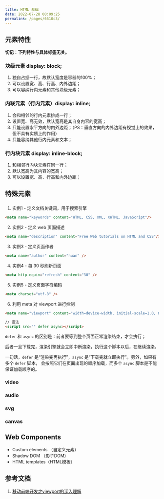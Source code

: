 ```yaml
---
title: HTML 基础
date: 2022-07-28 00:09:25
permalink: /pages/6610c3/
---
```



## 元素特性
**切记：下列特性与具体标签无关。**
### 块级元素 display: block;
1. 独自占据一行，故默认宽度是容器的100%； 
2. 可以设置宽、高、行高、内外边距； 
3. 可以容纳行内元素和其他块级元素；


### 内联元素（行内元素）display: inline;
1. 会和相邻的行内元素排成一行； 
2. 设置宽、高无效，默认宽高是其自身内容的宽高； 
3. 只能设置水平方向的内外边距；（PS：垂直方向的内外边距有视觉上的效果，但不具有实质上的作用） 
4. 只能容纳其他行内元素和文本；


### 行内块元素 display: inline-block;
1. 和相邻行内块元素在同一行； 
2. 默认宽高为其内容的宽高； 
3. 可以设置宽、高、行高和内外边距；


## 特殊元素
### <meta>
1. 实例1 - 定义文档关键词，用于搜索引擎
```html
<meta name="keywords" content="HTML, CSS, XML, XHTML, JavaScript"/>
```

2. 实例2 - 定义 web 页面描述
```html
<meta name="description" content="Free Web tutorials on HTML and CSS"/>
```

3. 实例3 - 定义页面作者
```html
<meta name="author" content="huan" />
```

4. 实例4 - 每 30 秒刷新页面
```html
<meta http-equiv="refresh" content="30" />
```

5. 实例5 - 定义页面字符编码
```html
<meta charset="utf-8" />
```

6. 利用 meta 对 viewport 进行控制
```html
<meta name="viewport" content="width=device-width, initial-scale=1.0, maximum-scale=1.0, user-scalable=0">
```

```html
// 语法
<script src="" defer async></script>
```

`defer` 和 `async` 的区别是：前者要等到整个页面正常渲染结束，才会执行；

后者一旦下载完，渲染引擎就会立即中断渲染，执行这个脚本以后，在继续渲染。

一句话，`defer` 是“渲染完再执行”，`async` 是“下载完就立即执行”。另外，如果有多个 `defer` 脚本，
会按照它们在页面出现的顺序加载，而多个 `async` 脚本是不能保证加载顺序的。


### video
### audio
### svg
### canvas


## Web Components
- Custom elements （自定义元素） 
- Shadow DOM （影子DOM） 
- HTML templates（HTML模板）


## 参考文档
1. [移动前端开发之viewport的深入理解](https://www.cnblogs.com/2050/p/3877280.html)
